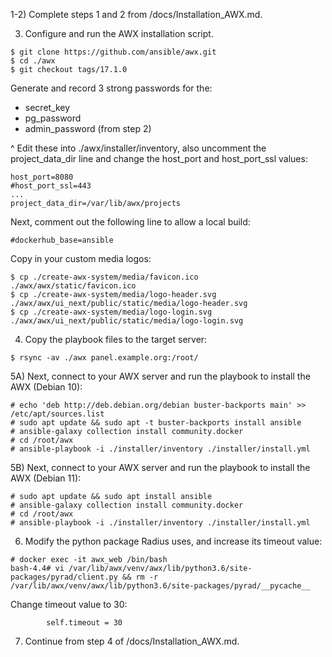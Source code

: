 
1-2) Complete steps 1 and 2 from /docs/Installation_AWX.md.

3) Configure and run the AWX installation script.
```
$ git clone https://github.com/ansible/awx.git
$ cd ./awx
$ git checkout tags/17.1.0
```

Generate and record 3 strong passwords for the:
- secret_key
- pg_password
- admin_password (from step 2)

^ Edit these into ./awx/installer/inventory, also uncomment the project_data_dir line and change the host_port and host_port_ssl values:
```
host_port=8080
#host_port_ssl=443
...
project_data_dir=/var/lib/awx/projects
```

Next, comment out the following line to allow a local build:
```
#dockerhub_base=ansible
```

Copy in your custom media logos:
```
$ cp ./create-awx-system/media/favicon.ico ./awx/awx/static/favicon.ico
$ cp ./create-awx-system/media/logo-header.svg ./awx/awx/ui_next/public/static/media/logo-header.svg
$ cp ./create-awx-system/media/logo-login.svg ./awx/awx/ui_next/public/static/media/logo-login.svg
```

4) Copy the playbook files to the target server:
```
$ rsync -av ./awx panel.example.org:/root/
```

5A) Next, connect to your AWX server and run the playbook to install the AWX (Debian 10):
```
# echo 'deb http://deb.debian.org/debian buster-backports main' >> /etc/apt/sources.list
# sudo apt update && sudo apt -t buster-backports install ansible
# ansible-galaxy collection install community.docker
# cd /root/awx
# ansible-playbook -i ./installer/inventory ./installer/install.yml
```

5B) Next, connect to your AWX server and run the playbook to install the AWX (Debian 11):
```
# sudo apt update && sudo apt install ansible
# ansible-galaxy collection install community.docker
# cd /root/awx
# ansible-playbook -i ./installer/inventory ./installer/install.yml
```

6) Modify the python package Radius uses, and increase its timeout value:
```
# docker exec -it awx_web /bin/bash
bash-4.4# vi /var/lib/awx/venv/awx/lib/python3.6/site-packages/pyrad/client.py && rm -r /var/lib/awx/venv/awx/lib/python3.6/site-packages/pyrad/__pycache__
```

Change timeout value to 30:
```
        self.timeout = 30
```

7) Continue from step 4 of /docs/Installation_AWX.md.


